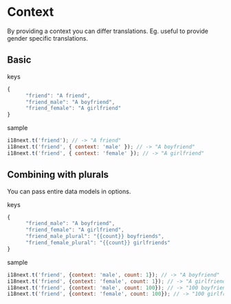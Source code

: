 # Context

By providing a context you can differ translations. Eg. useful to provide gender specific translations.

## Basic

keys

```javascript
{
      "friend": "A friend",
      "friend_male": "A boyfriend",
      "friend_female": "A girlfriend"
}
```

sample

```javascript
i18next.t('friend'); // -> "A friend"
i18next.t('friend', { context: 'male' }); // -> "A boyfriend"
i18next.t('friend', { context: 'female' }); // -> "A girlfriend"
```

## Combining with plurals

You can pass entire data models in options.

keys

```javascript
{
      "friend_male": "A boyfriend",
      "friend_female": "A girlfriend",
      "friend_male_plural": "{{count}} boyfriends",
      "friend_female_plural": "{{count}} girlfriends"
}
```

sample

```javascript
i18next.t('friend', {context: 'male', count: 1}); // -> "A boyfriend"
i18next.t('friend', {context: 'female', count: 1}); // -> "A girlfriend"
i18next.t('friend', {context: 'male', count: 100}); // -> "100 boyfriends"
i18next.t('friend', {context: 'female', count: 100}); // -> "100 girlfriends"
```

